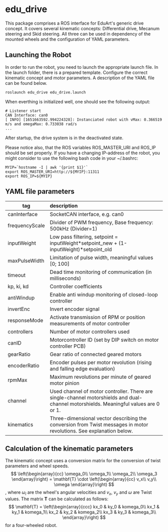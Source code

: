 # edu_drive
This package comprises a ROS interface for EduArt's generic drive concept. It covers several kinematic concepts: Differential drive, Mecanum steering and Skid steering. All three can be used in dependency of the mounted wheels and the configuration of YAML parameters.

## Launching the Robot
In order to run the robot, you need to launch the appropriate launch file. In the launch folder, there is a prepared template.
Configure the correct kinematic concept and motor parameters. A description of the YAML file can be found below.
```console
roslaunch edu_drive edu_drive.launch
```
When everthing is initialized well, one should see the following output:
```console
# Listener start
CAN Interface: can0
[ INFO] [1651663592.994224328]: Instanciated robot with vMax: 0.366519 m/s and omegaMax: 0.733038 rad/s
...
```
After startup, the drive system is in the deactivated state.

Please notice also, that the ROS variables ROS_MASTER_URI and ROS_IP should be set properly. If you have a changing IP-address of the robot, you might consider to use the following bash code in your ~/.bashrc:

```console
MYIP=`hostname -I | awk '{print $1}'`
export ROS_MASTER_URI=http://${MYIP}:11311
export ROS_IP=${MYIP}
``` 

## YAML file parameters

| tag    | description      |
| ------ |:--|
| canInterface   | SocketCAN interface, e.g. can0       |
| frequencyScale | Divider of PWM frequency, Base frequency: 500kHz (Divider=1)     |
| inputWeight    | Low pass filtering, setpoint = inputWeight*setpoint_new + (1-inputWeight)*setpoint_old  |
| maxPulseWidth  | Limitation of pulse width, meaningful values [0; 100]      |
| timeout        | Dead time monitoring of communication (in milliseconds) |
| kp, ki, kd     | Controller coefficients    |
| antiWindup     | Enable anti windup monitoring of closed-loop controller     |
| invertEnc      | Invert encoder signal |
| responseMode   | Activate transmission of RPM or position measurements of motor controller |
| controllers    | Number of motor controllers used |
| canID          | Motorcontroller ID (set by DIP switch on motor controller PCB) |
| gearRatio      | Gear ratio of connected geared motors |
| encoderRatio   | Encoder pulses per motor revolution (rising and falling edge evaluation) |
| rpmMax         | Maximum revolutions per minute of geared motor pinion |
| channel        | Used channel of motor controller. There are single-channel motorshields and dual-channel motorshields. Meaningful values are 0 or 1. |
| kinematics     | Three-dimensional vector describing the conversion from Twist messages in motor revolutions. See explanation below. |

## Calculation of the kinematic parameters
The kinematic concept uses a conversion matrix for the conversion of twist parameters and wheel speeds.
$$
\left(\begin{array}{cc} 
\omega_0\\ 
\omega_1\\
\omega_2\\
\omega_3
\end{array}\right) = \mathbf{T} \cdot 
\left(\begin{array}{cc} 
v_x\\ 
v_y\\
\omega
\end{array}\right)
$$
, where $\omega_i$ are the wheel's angular velocities and $v_x$, $v_y$ and $\omega$ are Twist values. The matrix $\mathbf{T}$ can be calculated as follows:
$$
\mathbf{T} = \left(\begin{array}{ccc} 
kx_0 & ky_0 & komega_0\\ 
kx_1 & ky_1 & komega_1\\ 
kx_2 & ky_2 & komega_2\\ 
kx_3 & ky_3 & komega_3\\ 
\end{array}\right)
$$ for a four-wheeled robot.
